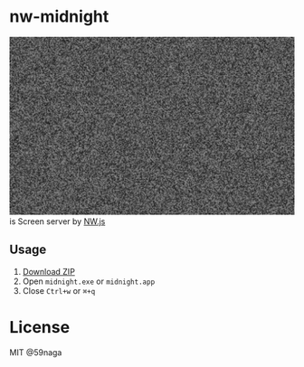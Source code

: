 # nw-midnight
![](readme.png)
is Screen server by [NW.js](https://github.com/nwjs/nw.js)

## Usage
1. [Download ZIP](https://github.com/59naga/ss-midnight/archive/master.zip)
2. Open `midnight.exe` or `midnight.app`
3. Close `Ctrl+w` or `⌘+q`

# License
MIT @59naga